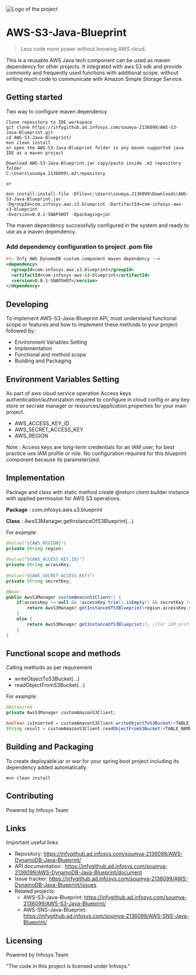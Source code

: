 ![Logo of the project](https://upload.wikimedia.org/wikipedia/commons/9/95/Infosys_logo.svg)

# AWS-S3-Java-Blueprint
> Less code more power without knowing AWS cloud.

This is a reusable AWS Java tech component can be used as maven dependency for other projects.
It integrated with aws S3 sdk and provide commonly and frequently used functions with additional scope,
without writing much code to communicate with Amazon Simple Storage Service.

## Getting started

Two way to configure maven dependency 

```shell
Clone repository to IDE workspace
git clone https://infygithub.ad.infosys.com/soumya-2136099/AWS-S3-Java-Blueprint.git
cd AWS-S3-Java-Blueprint/
mvn clean install
or open the AWS-S3-Java-Blueprint folder in any maven supported java IDE as a maven project
```

```shell
Download AWS-S3-Java-Blueprint.jar copy/paste inside .m2 repository folder 
C:\Users\soumya.2136099\.m2\repository

or

mvn install:install-file -Dfile=c:\Users\soumya.2136099\Downloads\AWS-S3-Java-Blueprint.jar 
-DgroupId=com.infosys.aws.s3.blueprint -DartifactId=com-infosys-aws-s3-blueprint 
-Dversion=0.0.1-SNAPSHOT -Dpackaging=jar
```

The maven dependency successfully configured in the system and ready to use as a maven dependency.

### Add dependency configuration to project .pom file
```xml
<!— Infy AWS DynamoDB custom component maven dependency -->
<dependency>
  <groupId>com.infosys.aws.s3.blueprint</groupId>
  <artifactId>com-infosys-aws-s3-blueprint</artifactId>
  <version>0.0.1-SNAPSHOT</version>
</dependency>
```

## Developing

To implement AWS-S3-Java-Blueprint API, must understand functional scope or features 
and how to implement these methods to your project followed by:

* Environment Variables Setting
* Implementation
* Functional and method scope
* Building and Packaging

## Environment Variables Setting

As part of aws cloud service operation Access keys authentication/authorization required to configure in cloud config or any key store or secrate manager or resources/application.properties for your main project.
* AWS_ACCESS_KEY_ID
* AWS_SECRET_ACCESS_KEY
* AWS_REGION

Note : Access keys are long-term credentials for an IAM user, for best practice ues IAM profile or role.
No configuration required for this blueprint component because its parameterized.

## Implementation

Package and class with static method create @return client builder instance with applied permission for AWS S3 operations.

**Package** : com.infosys.aws.s3.blueprint

**Class** : AwsS3Manager.getInstanceOfS3Blueprint(...)

For example:
```java
@Value("${AWS_REGION}")
private String region;
	
@Value("${AWS_ACCESS_KEY_ID}")
private String accessKey;
	
@Value("${AWS_SECRET_ACCESS_KEY}")
private String secretKey;
```
```java
@Bean
public AwsS3Manager customAmazonS3Client() {
	if(accessKey != null && !accessKey.trim().isEmpty() && secretKey != null && !secretKey.trim().isEmpty()) {
		return AwsS3Manager.getInstanceOfS3Blueprint(region,accessKey,secretKey); //For Access Keys
	}
	else {
		return AwsS3Manager.getInstanceOfS3Blueprint(); //For IAM profile role
	}
}
```

## Functional scope and methods

Calling methods as per requirement
* writeObjectToS3Bucket(...)
* readObjectFromS3Bucket(...)

For example:
```java
@Autowired
private AwsS3Manager customAmazonS3Client;
```
```java
boolean isInserted = customAmazonS3Client.writeObjectToS3Bucket(<TABLE_NAME>, <ConcurrentHashMap data>);
String result = customAmazonS3Client.readObjectFromS3Bucket(<TABLE_NAME>, <primary key name>, <primary key value>, <column name>);
```

## Building and Packaging

To create deployable jar or war for your spring boot project including its dependency added automatically.
```shell
mvn clean install
```

## Contributing

Powered by Infosys Team

## Links

Important useful links

- Repository: https://infygithub.ad.infosys.com/soumya-2136099/AWS-DynamoDB-Java-Blueprint/
- API documentation : https://infygithub.ad.infosys.com/soumya-2136099/AWS-DynamoDB-Java-Blueprint/document
- Issue tracker: https://infygithub.ad.infosys.com/soumya-2136099/AWS-DynamoDB-Java-Blueprint/issues
- Related projects:
  - AWS-S3-Java-Blueprint: https://infygithub.ad.infosys.com/soumya-2136099/AWS-S3-Java-Blueprint/
  - AWS-SNS-Java-Blueprint: https://infygithub.ad.infosys.com/soumya-2136099/AWS-SNS-Java-Blueprint/


## Licensing
Powered by Infosys Team

"The code in this project is licensed under Infosys."
